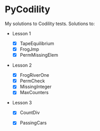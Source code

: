 # PyCodility
My solutions to Codility tests.
Solutions to:

* Lesson 1  

  - [x] TapeEquilibrium
  - [x] FrogJmp
  - [x] PermMissingElem

* Lesson 2  

  - [x] FrogRiverOne
  - [x] PermCheck
  - [x] MissingInteger
  - [x] MaxCounters
  
* Lesson 3  

  - [x] CountDiv
  - [x] PassingCars

